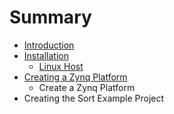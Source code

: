 # Summary

* [Introduction](README.md)
* [Installation](installation/README.md)
   * [Linux Host](installation/Linuxhost.md)
* [Creating a Zynq Platform](creating_a_zynq_platform.md)
   * Create a Zynq Platform
* Creating the Sort Example Project

